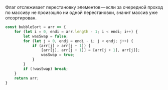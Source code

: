 Флаг отслеживает перестановку элементов — если за очередной проход по массиву не произошло ни одной перестановки, значит массив уже отсортирован.

```js
const bubbleSort = arr => {
	for (let i = 0, endi = arr.length - 1; i < endi; i++) {
		let wasSwap = false;
		for (let j = 0, endj = endi - i; j < endj; j++) {
			if (arr[j] > arr[j + 1]) {
				[arr[j], arr[j + 1]] = [arr[j + 1], arr[j]];
				wasSwap = true;
            }
        }
		if (!wasSwap) break;
    }
	return arr;
}
```
